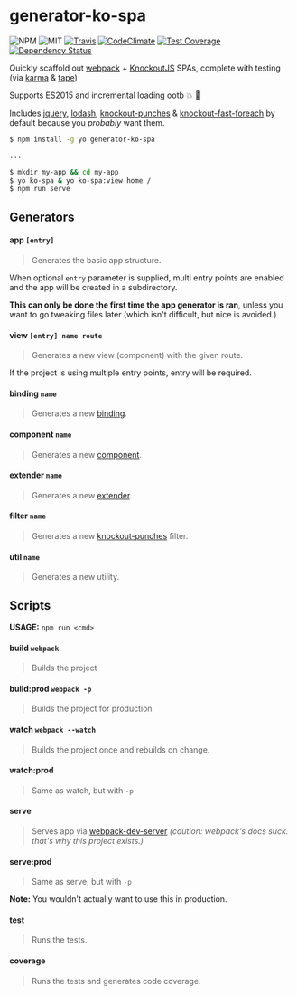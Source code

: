 # generator-ko-spa

![NPM](https://img.shields.io/npm/v/generator-ko-spa.svg)
![MIT](https://img.shields.io/npm/l/generator-ko-spa.svg)
[![Travis](https://img.shields.io/travis/caseyWebb/generator-ko-spa.svg)](https://travis-ci.org/caseyWebb/generator-ko-spa)
[![CodeClimate](https://img.shields.io/codeclimate/github/caseyWebb/generator-ko-spa.svg)](https://codeclimate.com/github/caseyWebb/generator-ko-spa)
[![Test Coverage](https://img.shields.io/codeclimate/coverage/github/caseyWebb/generator-ko-spa.svg)](https://codeclimate.com/github/caseyWebb/generator-ko-spa/coverage)
[![Dependency Status](https://img.shields.io/david/caseyWebb/generator-ko-spa.svg)](https://david-dm.org/caseyWebb/generator-ko-spa)

Quickly scaffold out [webpack](https://github.com/webpack/webpack) + [KnockoutJS](http://knockoutjs.com/) SPAs, complete with testing (via [karma](https://github.com/karma-runner/karma) & [tape](https://github.com/substack/tape))

Supports ES2015 and incremental loading ootb :collision: :tada:

Includes [jquery](https://github.com/jquery/jquery), [lodash](https://github.com/lodash/lodash), [knockout-punches](http://mbest.github.io/knockout.punches/) & [knockout-fast-foreach](https://github.com/brianmhunt/knockout-fast-foreach) by default because you *probably* want them.

```bash
$ npm install -g yo generator-ko-spa

...

$ mkdir my-app && cd my-app
$ yo ko-spa & yo ko-spa:view home /
$ npm run serve
```

## Generators

#### app `[entry]`
> Generates the basic app structure.

  When optional `entry` parameter is supplied, multi entry points are enabled and
  the app will be created in a subdirectory.

  __This can only be done the first time the app generator is ran__, unless you
  want to go tweaking files later (which isn't difficult, but nice is avoided.)


#### view `[entry] name route`
> Generates a new view (component) with the given route.

  If the project is using multiple entry points, entry will be required.

#### binding `name`
> Generates a new [binding](http://knockoutjs.com/documentation/custom-bindings.html).

#### component `name`
> Generates a new [component](http://knockoutjs.com/documentation/component-binding.html).

#### extender `name`
> Generates a new [extender](http://knockoutjs.com/documentation/extenders.html).

#### filter `name`
> Generates a new [knockout-punches](http://mbest.github.io/knockout.punches/#text-filters) filter.

#### util `name`
> Generates a new utility.

## Scripts

__USAGE:__
`npm run <cmd>`

#### build `webpack`
> Builds the project

#### build:prod `webpack -p`
> Builds the project for production

#### watch `webpack --watch`
> Builds the project once and rebuilds on change.

#### watch:prod
> Same as watch, but with `-p`

#### serve
> Serves app via [webpack-dev-server](https://webpack.github.io/docs/webpack-dev-server.html) *(caution: webpack's docs suck. that's why this project exists.)*

#### serve:prod
> Same as serve, but with `-p`
  
  __Note:__ You wouldn't actually want to use this in production.

#### test
>Runs the tests.

#### coverage
> Runs the tests and generates code coverage.
